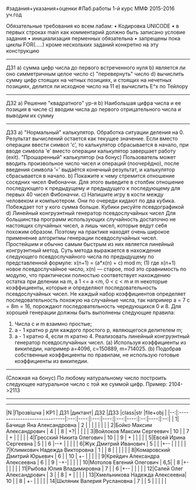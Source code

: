 #задания+указания+оценки
#Лаб.работы 1-й курс ММФ 2015-2016 уч.год

Обязательные требования ко всем лабам:
• Кодировка UNICODE
• в первых строках main как комментарий должно быть записано условие задания
• инициализация перменных обязательна
• запрещены пока циклы FOR(.....) кроме нескольких заданий конкретно на эту конструкцию 
******************
ДЗ1
a) сумма цифр числа до первого встреченного нуля
b) является ли оно симметричным целое число 
c) "перевернуть" число
d) вычислить сумму цифр стоящих на четных позициях, и стоящих на нечетных позициях, делится ли исходное число на 11
e) вычислить E^x по Тейлору
******************
ДЗ2
a) Решение "квадратного" ур-я 
b) Наибольшая цифра числа и ее позиция в числе
c) вводим числа до первого отрицательного числа и выводим их сумму
******************
ДЗ3
a) "Нормальный" калькулятор. Обработка ситуации деления на 0. Результат вычислений остается как текущее значение. Если вместо операции ввести символ ’c’, то калькулятор сбрасывается в начало, при вводе символа ’e’ вместо операции калькулятор завершает работу (exit). 
"Прошаренный" калькулятор (на бонус) Пользователь может вводить произвольное число чисел и операций (поочерёдно), после введения символа ’=’ выдаётся конечный результат, и калькулятор сбрасывается в начало.
b) Покажите к чему стремится отношение соседних чисел Фибоначчи. Для этого выведите в столбик отношение последующего к предыдущему и предыдущего к последующему для первых 40 чисел Фибоначчи.
c) Напишите игру в кости между человеком и компьютером. Они по очереди кидают по два кубика. Побеждает тот у кого сумма больше. Кубики рисуйте псевдографикой
d) Линейный конгруэнтный генератор псевдослучайных чисел
Для большинства программ использующих случайность достаточно не настоящих случайных чисел, а лишь чисел, которые ведут себя похожим образом. Поэтому на практике находят очень широкое применение алгоритмы генерации псевдослучайных чисел. Простейшим и обычно самым быстрым из них является линейный конгруэнтный метод.
Суть метода выражается в нахождение следующего псевдослучайного числа по предыдущему по представленной формуле:
x(n+1) = (a*x(n) + c) mod m; (1)
где x(n+1) новое псевдослучайное число, x(n) — старое, mod это сравнимость по модулю, что практически полностью соответствует нахождению остатка при делении на m, а 1 <= a <m, 0 < c < m и m некоторые коэффициенты, которые и определяют последовательность
псевдослучайных чисел.
Не каждый набор коэффициентов определяет последовательность похожую на случайные числа, так например a = 7 c = 8m = 16, порождают последовательность чередующихся 0 и 8.
Для хорошей генерации должны быть выполнены следующие правила:
1. Числа c и m взаимно простые;
2. a - 1 кратно p для каждого простого p, являющегося делителем m;
3. a - 1 кратно 4, если m кратно 4.
Реализовать линейный конгруэнтный генератор псевдослучайных чисел.
(a) Используя коэффициенты из википедии, например a=4096, c=150889, m=714025.
(b) Подобрав собственные коэффициенты по правилам, не использую готовые коэффициенты из википедии.
******************
(Сложная на бонус) По любому натуральному число построить следующее натуральное число с той же суммой цифр. Пример: 2104->2113
******************
--------------------------------------
|N  |Прозвішча                     | КР1 | ДЗ1 |диктант| ДЗ2 |ДЗ3 |class|str |file+obj  |
|--:|:-----------------------------|:---:|----:|:---:|----:|:---:|----:|:--:|----:|:--:|
|  1|Бачище Яна Александровна      |  2  |     |     |     |    |     |    |
|  2|Бойко Максим Александрович    |  4  |     |  8  |   +?|    |     |    |
|  3|Войлоков Максим Сергеевич     |  10 |     |  7   |  +  |    |     |    |
|  4|Гресский Никита Олегович      |  10 |     |  9  |  +  |    |     |    |
|  5|Евсей Ирина Сергеевна         |  5  |     |  6  |--+  |    |     |    |
|  6|Жук Дмитрий Иванович          |  5  |     |     |+--  |    |     |    |
|  7|Климкович Надежда Викторовна  |  1  |     |  8  |     |    |     |    |
|  8|Комаровский Дмитрий Юрьевич   |  6  |     |  10 |  +- |    |     |    |
|  9|Крейдич Александра Алексеевна |  6  |     |  9  | -+-|    |     |    |
| 10|Мотолов Евгений Олегович      |  6,5|     |  8  |+-   |    |     |    | 
| 11|Рыбова Юлия Владимировна      |  7  |     |  6  |+--  |    |     |    |
| 12|Салей Олег Александрович      |  3  |     |  8  |  +  |    |     |    |
| 13|Хмельникова Надежда Алексеевна|  10 |     |  8  | +-   |    |     |    |
| 14|Шкляник Валерия Руслановна    |  7  |     |  5  |     |    |     |    |
